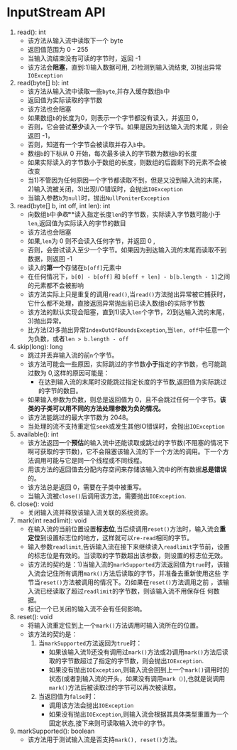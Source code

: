 # InputStream API

1. read(): int  
    * 该方法从输入流中读取下一个 byte  
    * 返回值范围为 0 - 255  
    * 当输入流结束没有可读的字节时，返回 -1  
    * 该方法会**阻塞**，直到:1)输入数据可用, 2)检测到输入流结束, 3)抛出异常 `IOException`   
2. read(byte[] b): int   
    * 该方法从输入流中读取一些`byte`,并存入缓存数组`b`中
    * 返回值为实际读取的字节数
    * 该方法也会阻塞
    * 如果数组`b`的长度为0，则表示一个字节都没有读入，并返回 0，
    * 否则，它会尝试**至少**读入一个字节。如果是因为到达输入流的末尾 ，则会返回 -1，
    * 否则，知道有一个字节会被读取并存入`b`中。
    * 数组`b`的下标从 0 开始，每次最多读入的字节数为数组`b`的长度
    * 如果实际读入的字节数小于数组的长度，则数组的后面剩下的元素不会被改变
    * 当1)不管因为任何原因一个字节都读取不到，但是又没到输入流的末尾，2)输入流被关闭，3)出现I/O错误时，会抛出`IOException`
    * 当输入参数`b`为`null`时，抛出`NullPoniterException`
3. read(byte[] b, int off, int len): int  
    * 向数组`b`中*争取***读入指定长度`len`的字节数，实际读入字节数可能小于`len`,返回值为实际读入的字节的数目
    * 该方法也会阻塞
    * 如果,`len`为 0 则不会读入任何字节，并返回 0 ,
    * 否则，会尝试读入至少一个字节。如果因为到达输入流的末尾而读取不到数据，则返回 -1
    * 读入的**第一个**存储在`b[off]`元素中
    * 在任何情况下，`b[0] - b[off]` 和 `b[off + len] - b[b.length - 1]`之间的元素都不会被影响
    * 该方法实际上只是重复的调用`read()`,当`read()`方法抛出异常被它捕获时，它什么都不处理，直接返回异常抛出前已读入数组`b`的实际字节数
    * 该方法的默认实现会阻塞，直到1)读入`len`个字节，2)到达输入流的末尾，3)抛出异常。
    * 比方法(2)多抛出异常`IndexOutOfBoundsException`,当`len, off`中任意一个为负数，或者`len > b.length - off`
4. skip(long): long  
    * 跳过并丢弃输入流的前`n`个字节。
    * 该方法可能会一些原因，实际跳过的字节数**小于**指定的字节数，也可能跳过数为 0,这样的原因可能是：  
        * 在达到输入流的末尾时没能跳过指定长度的字节数,返回值为实际跳过的字节的数目。
    * 如果输入参数为负数，则总是返回值为 0，且不会跳过任何一个字节。**该类的子类可以用不同的方法处理参数为负的情况。**
    * 该方法能跳过的最大字节数为 2048。
    * 当处理的流不支持重定位`seek`或发生其他IO错误时，会抛出`IOException`
5. available(): int
    * 该方法返回一个**预估**的输入流中还能读取或跳过的字节数(不阻塞的情况下啊可获取的字节数)，它不会阻塞该输入流的下一个方法的调用。下一个方法调用可能与它是同一个线程或不同线程。
    * 用该方法的返回值去分配内存空间来存储该输入流中的所有数据**总是错误**的。
    * 该方法总是返回  0，需要在子类中被重写。
    * 当输入流被`close()`后调用该方法，需要抛出`IOException`.
6. close(): void
    * 关闭输入流并释放该输入流关联的系统资源。
7. mark(int readlimit): void
    * 在输入流的当前位置设置**标志位**,当后续调用`reset()`方法时，输入流会**重定位**到设置标志位的地方，这样就可以`re-read`相同的字节。
    * 输入参数`readlimit`,告诉输入流在接下来继续读入`readlimit`字节前，设置的标志位是有效的。当读取的字节数超出该参数，则设置的标志位无效。
    * 该方法的契约是：1)当输入流的`markSupported`方法返回值为`true`时，该输入流会记住所有调用`mark()`方法后读取的字节，并准备去重新使用这些
        字节当`reset()`方法被调用的情况下。2)如果在`reset()`方法调用之前 ，该输入流已经读取了超过`readlimit`的字节数，则该输入流不用保存任
        何数据。
    * 标记一个已关闭的输入流不会有任何影响。
8. reset(): void
    * 将输入流重定位到上一个`mark()`方法调用时输入流所在的位置。
    * 该方法的契约是：
        1) 当`markSupported`方法返回为`true`时：
            * 如果该输入流1)还没有调用过`mark()`方法或2)调用`mark()`方法后读取的字节数超过了指定的字节数，则会抛出`IOException`.
            * 如果没有抛出`IOException`,则输入流会回到上一个`mark()`调用时的状态(或者到输入流的开头，如果没有调用`mark（）`),也就是说调用
            `mark()`方法后被读取过的字节可以再次被读取。
        2) 当返回值为`false`时：
            * 调用该方法会抛出`IOException`
            * 如果没有抛出`IOException`,则输入流会根据其具体类型重置为一个固定状态,接下来则可读取输入流中的字节。
9. markSupported(): boolean
    * 该方法用于测试输入流是否支持`mark(), reset()`方法。